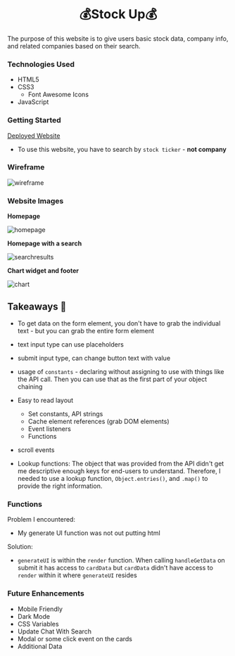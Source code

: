 <div align="center"><h1>💰Stock Up💰</h1></div>

The purpose of this website is to give users basic stock data, company info, and related companies based on their search.

### Technologies Used

- HTML5
- CSS3
  - Font Awesome Icons
- JavaScript

### Getting Started

[Deployed Website](https://priceless-jang-fde219.netlify.app/)

- To use this website, you have to search by `stock ticker` - **not company**

### Wireframe

![wireframe](https://i.imgur.com/vC0WEug.png)

### Website Images

**Homepage**

![homepage](https://i.imgur.com/btnzRJW.png)

**Homepage with a search**

![searchresults](https://i.imgur.com/bOQADVt.png)

**Chart widget and footer**

![chart](https://i.imgur.com/PSIKvUg.png)

## Takeaways 🧠

- To get data on the form element, you don't have to grab the individual text - but you can grab the entire form element
- text input type can use placeholders
- submit input type, can change button text with value
- usage of `constants` - declaring without assigning to use with things like the API call. Then you can use that as the first part of your object chaining
- Easy to read layout

  - Set constants, API strings
  - Cache element references (grab DOM elements)
  - Event listeners
  - Functions

- scroll events
- Lookup functions: The object that was provided from the API didn't get me descriptive enough keys for end-users to understand. Therefore, I needed to use a lookup function, `Object.entries()`, and `.map()` to provide the right information.

### Functions

Problem I encountered:

- My generate UI function was not out putting html

Solution:

- `generateUI` is within the `render` function. When calling `handleGetData` on submit it has access to `cardData` but `cardData` didn't have access to `render` within it where `generateUI` resides

### Future Enhancements

- Mobile Friendly
- Dark Mode
- CSS Variables
- Update Chat With Search
- Modal or some click event on the cards
- Additional Data
